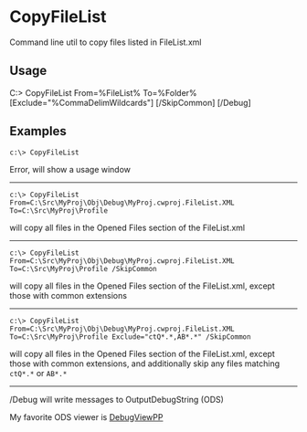 # CopyFileList
Command line util to copy files listed in FileList.xml 

Usage
------
C:\> CopyFileList From=%FileList% To=%Folder% [Exclude="%CommaDelimWildcards"] [/SkipCommon] [/Debug]

Examples
---------
```c:\> CopyFileList```

Error, will show a usage window

---


```c:\> CopyFileList From=C:\Src\MyProj\Obj\Debug\MyProj.cwproj.FileList.XML  To=C:\Src\MyProj\Profile```

will copy all files in the Opened Files section of the FileList.xml

---


```c:\> CopyFileList From=C:\Src\MyProj\Obj\Debug\MyProj.cwproj.FileList.XML  To=C:\Src\MyProj\Profile /SkipCommon```

will copy all files in the Opened Files section of the FileList.xml, except those with common extensions

---


```c:\> CopyFileList From=C:\Src\MyProj\Obj\Debug\MyProj.cwproj.FileList.XML  To=C:\Src\MyProj\Profile Exclude="ctQ*.*,AB*.*" /SkipCommon```

will copy all files in the Opened Files section of the FileList.xml, except those with common extensions, and additionally skip any files matching `ctQ*.*` or `AB*.*`

---
/Debug 
will write messages to OutputDebugString (ODS)

My favorite ODS viewer is [DebugViewPP](https://github.com/CobaltFusion/DebugViewPP)
